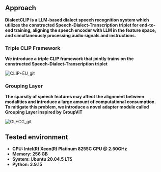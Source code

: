 ## Approach
__DialectCLIP is a LLM-based dialect speech recognition system which utilizes the constructed Speech-Dialect-Transcription triplet for end-to-end training, aligning the speech encoder with LLM in the feature space, and simultaneously processing audio signals and instructions.__

### Triple CLIP Framework
__We introduce a triple CLIP framework that jointly trains on the constructed Speech-Dialect-Transcription triplet__

![CLIP+EU_git](https://github.com/kAI-swa/DialectCLIP/assets/146005327/fafbee42-b567-4518-ac71-8e4bb1a75357)

### Grouping Layer
__The sparsity of speech features may affect the alignment between modalities and introduce a large amount of computational consumption. To mitigate this problem, we introduce a novel adapter module called Grouping Layer inspired by GroupViT__

![GL+CG_git](https://github.com/kAI-swa/DialectCLIP/assets/146005327/c438d0a8-6848-463f-8949-3ece8cb2bf39)


## Tested environment
- **CPU: Intel(R) Xeon(R) Platinum 8255C CPU @ 2.50GHz**
- **Memory: 256 GB**
- **System: Ubuntu 20.04.5 LTS**
- **Python: 3.9.15**
